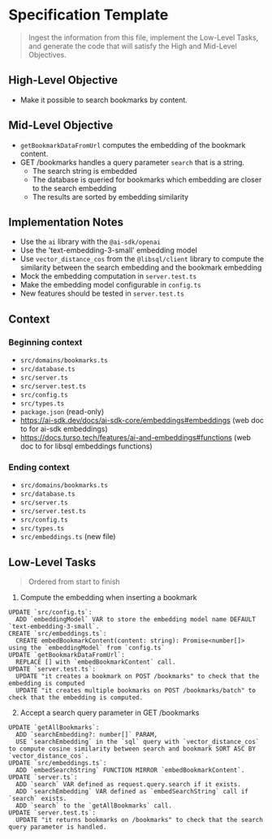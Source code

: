 # Specification Template

> Ingest the information from this file, implement the Low-Level Tasks, and generate the code that will satisfy the High and Mid-Level Objectives.

## High-Level Objective

- Make it possible to search bookmarks by content.

## Mid-Level Objective

- `getBookmarkDataFromUrl` computes the embedding of the bookmark content.
- GET /bookmarks handles a query parameter `search` that is a string.
  - The search string is embedded
  - The database is queried for bookmarks which embedding are closer to the search embedding
  - The results are sorted by embedding similarity

## Implementation Notes

- Use the `ai` library with the `@ai-sdk/openai`
- Use the 'text-embedding-3-small' embedding model
- Use `vector_distance_cos` from the `@libsql/client` library to compute the similarity between the search embedding and the bookmark embedding
- Mock the embedding computation in `server.test.ts`
- Make the embedding model configurable in `config.ts`
- New features should be tested in `server.test.ts`

## Context

### Beginning context

- `src/domains/bookmarks.ts`
- `src/database.ts`
- `src/server.ts`
- `src/server.test.ts`
- `src/config.ts`
- `src/types.ts`
- `package.json` (read-only)
- https://ai-sdk.dev/docs/ai-sdk-core/embeddings#embeddings (web doc to for ai-sdk embeddings)
- https://docs.turso.tech/features/ai-and-embeddings#functions (web doc to for libsql embeddings functions)

### Ending context

- `src/domains/bookmarks.ts`
- `src/database.ts`
- `src/server.ts`
- `src/server.test.ts`
- `src/config.ts`
- `src/types.ts`
- `src/embeddings.ts` (new file)

## Low-Level Tasks

> Ordered from start to finish

1. Compute the embedding when inserting a bookmark

```aider
UPDATE `src/config.ts`:
  ADD `embeddingModel` VAR to store the embedding model name DEFAULT `text-embedding-3-small`.
CREATE `src/embeddings.ts`:
  CREATE embedBookmarkContent(content: string): Promise<number[]> using the `embeddingModel` from `config.ts`
UPDATE `getBookmarkDataFromUrl`:
  REPLACE [] with `embedBookmarkContent` call.
UPDATE `server.test.ts`:
  UPDATE "it creates a bookmark on POST /bookmarks" to check that the embedding is computed
  UPDATE "it creates multiple bookmarks on POST /bookmarks/batch" to check that the embedding is computed.
```

2. Accept a search query parameter in GET /bookmarks

```aider
UPDATE `getAllBookmarks`:
  ADD `searchEmbedding?: number[]` PARAM,
  USE `searchEmbedding` in the `sql` query with `vector_distance_cos` to compute cosine similarity between search and bookmark SORT ASC BY `vector_distance_cos`.
UPDATE `src/embeddings.ts`:
  ADD `embedSearchString` FUNCTION MIRROR `embedBookmarkContent`.
UPDATE `server.ts`:
  ADD `search` VAR defined as request.query.search if it exists.
  ADD `searchEmbedding` VAR defined as `embedSearchString` call if `search` exists.
  ADD `search` to the `getAllBookmarks` call.
UPDATE `server.test.ts`:
  UPDATE "it returns bookmarks on /bookmarks" to check that the search query parameter is handled.
```
